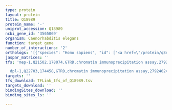 ```yaml
---
type: protein
layout: protein
title: Q18989
protein_name: '-'
uniprot_accession: Q18989
ncbi_gene_id: '3565069'
organism: Caenorhabditis elegans
function: target gene
number_of_interactions: '2'
orthologs: '[{"species": "Homo sapiens", "id": ["<a href=\"/protein/q8nbj5\">Q8NBJ5</a>", "<a href=\"/protein/q8iyk4\">Q8IYK4</a>", "<a href=\"/protein/q5t4b2\">Q5T4B2</a>"]}, {"species": "Mus musculus", "id": ["<a href=\"/protein/q6nvg7\">Q6NVG7</a>", "<a href=\"/protein/a3kgw5\">A3KGW5</a>", "<a href=\"/protein/q8k297\">Q8K297</a>"]}, {"species": "Rattus norvegicus", "id": ["<a href=\"/protein/d3z9z7\">D3Z9Z7</a>", "<a href=\"/protein/b1h282\">B1H282</a>"]}, {"species": "Drosophila melanogaster", "id": ["<a href=\"/protein/q8ipk4\">Q8IPK4</a>"]}, {"species": "Danio rerio", "id": ["<a href=\"/protein/e7f0f2\">E7F0F2</a>", "<a href=\"/protein/a5pmf6\">A5PMF6</a>", "<a href=\"/protein/a8e7a8\">A8E7A8</a>", "X1WCE6", "A9C3Q0"]}]'
jaspar_matrices: ''
tfs: 'mep-1,Q21502,178074,GTRD,chromatin immunoprecipitation assay,27924024%5Buid%5D,No

  dpl-1,Q22703,174458,GTRD,chromatin immunoprecipitation assay,27924024%5Buid%5D,No'
targets: ''
tfs_download: TFLink_tfs_of_Q18989.tsv
targets_download: ''
bindingSites_download: ''
binding_sites_ls: ''

---
```

